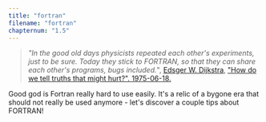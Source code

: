 ```yaml
---
title: "fortran"
filename: "fortran"
chapternum: "1.5"
---
```


>_"In the good old days physicists repeated each other's experiments, just to be sure. Today they stick to FORTRAN, so that they can share each other's programs, bugs included._", [Edsger W. Dijkstra](https://en.wikiquote.org/wiki/Edsger_W._Dijkstra), ["How do we tell truths that might hurt?". 1975-06-18.](https://www.cs.utexas.edu/users/EWD/transcriptions/EWD04xx/EWD498.html)

Good god is Fortran really hard to use easily. It's a relic of a bygone era that should not really be used anymore - let's discover a couple tips about FORTRAN!